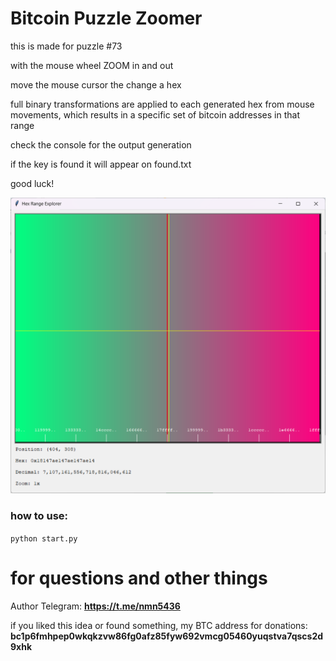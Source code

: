 # Bitcoin Puzzle Zoomer

this is made for puzzle #73 

with the mouse wheel ZOOM in and out

move the mouse cursor the change a hex

full binary transformations are applied to each generated hex from mouse movements, which results in a specific set of bitcoin addresses in that range

check the console for the output generation

if the key is found it will appear on found.txt

good luck!

<img src="https://raw.githubusercontent.com/puzzleman22/Bitcoin-Puzzle-Zoomer/refs/heads/main/BPZ.png" />

### how to use:

`python start.py`

# for questions and other things
Author Telegram: **https://t.me/nmn5436**

if you liked this idea or found something, my BTC address for donations:
**bc1p6fmhpep0wkqkzvw86fg0afz85fyw692vmcg05460yuqstva7qscs2d9xhk**
